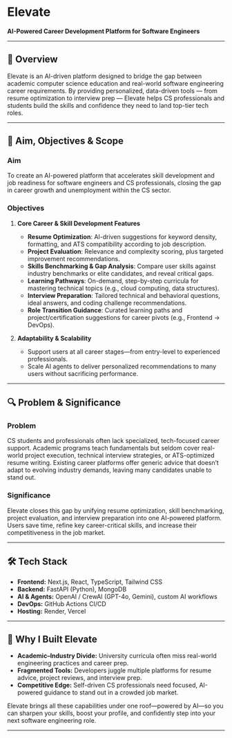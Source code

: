 # Elevate

**AI-Powered Career Development Platform for Software Engineers**

---

## 📖 Overview

Elevate is an AI-driven platform designed to bridge the gap between academic computer science education and real-world software engineering career requirements. By providing personalized, data-driven tools — from resume optimization to interview prep — Elevate helps CS professionals and students build the skills and confidence they need to land top-tier tech roles.

---

## 🎯 Aim, Objectives & Scope

### Aim

To create an AI-powered platform that accelerates skill development and job readiness for software engineers and CS professionals, closing the gap in career growth and unemployment within the CS sector.

### Objectives

1. **Core Career & Skill Development Features**

   - **Resume Optimization**: AI-driven suggestions for keyword density, formatting, and ATS compatibility according to job description.
   - **Project Evaluation**: Relevance and complexity scoring, plus targeted improvement recommendations.
   - **Skills Benchmarking & Gap Analysis**: Compare user skills against industry benchmarks or elite candidates, and reveal critical gaps.
   - **Learning Pathways**: On-demand, step-by-step curricula for mastering technical topics (e.g., cloud computing, data structures).
   - **Interview Preparation**: Tailored technical and behavioral questions, ideal answers, and coding challenge recommendations.
   - **Role Transition Guidance**: Curated learning paths and project/certification suggestions for career pivots (e.g., Frontend → DevOps).

2. **Adaptability & Scalability**
   - Support users at all career stages—from entry-level to experienced professionals.
   - Scale AI agents to deliver personalized recommendations to many users without sacrificing performance.

---

## 🔍 Problem & Significance

### Problem

CS students and professionals often lack specialized, tech-focused career support. Academic programs teach fundamentals but seldom cover real-world project execution, technical interview strategies, or ATS-optimized resume writing. Existing career platforms offer generic advice that doesn’t adapt to evolving industry demands, leaving many candidates unable to stand out.

### Significance

Elevate closes this gap by unifying resume optimization, skill benchmarking, project evaluation, and interview preparation into one AI-powered platform. Users save time, refine key career-critical skills, and increase their competitiveness in the job market.

---

## 🛠 Tech Stack

- **Frontend:** Next.js, React, TypeScript, Tailwind CSS
- **Backend:** FastAPI (Python), MongoDB
- **AI & Agents:** OpenAI / CrewAI (GPT-4o, Gemini), custom AI workflows
- **DevOps:** GitHub Actions CI/CD
- **Hosting:** Render, Vercel

---

## 🤔 Why I Built Elevate

- **Academic–Industry Divide:** University curricula often miss real-world engineering practices and career prep.
- **Fragmented Tools:** Developers juggle multiple platforms for resume advice, project reviews, and interview prep.
- **Competitive Edge:** Self-driven CS professionals need focused, AI-powered guidance to stand out in a crowded job market.

Elevate brings all these capabilities under one roof—powered by AI—so you can sharpen your skills, boost your profile, and confidently step into your next software engineering role.

---
